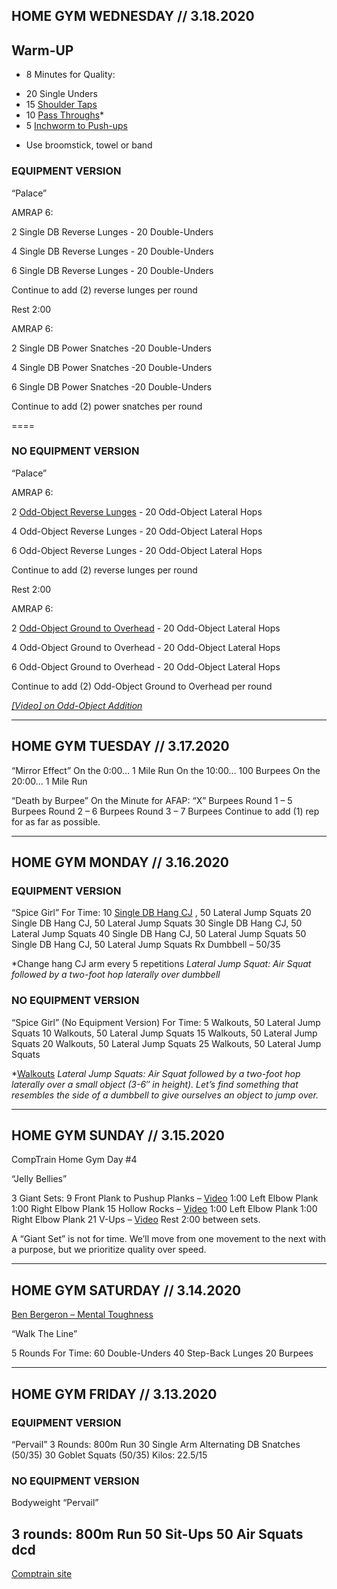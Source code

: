 ## HOME GYM WEDNESDAY // 3.18.2020 

## Warm-UP
* 8 Minutes for Quality:

- 20 Single Unders
- 15 [Shoulder Taps](http://youtu.be/F2IH6omfYec)
- 10 [Pass Throughs](https://youtu.be/iLup2Kn9INM)*
- 5 [Inchworm to Push-ups](https://youtu.be/Et0WRT6Q3sA)

* Use broomstick, towel or band

### EQUIPMENT VERSION

“Palace” 

AMRAP 6:

2 Single DB Reverse Lunges - 20 Double-Unders

4 Single DB Reverse Lunges - 20 Double-Unders

6 Single DB Reverse Lunges - 20 Double-Unders

Continue to add (2) reverse lunges per round


Rest 2:00

AMRAP 6:

2 Single DB Power Snatches -20 Double-Unders

4 Single DB Power Snatches -20 Double-Unders

6 Single DB Power Snatches -20 Double-Unders

Continue to add (2) power snatches per round


====

### NO EQUIPMENT VERSION

“Palace”

AMRAP 6:

2 [Odd-Object Reverse Lunges](https://youtu.be/Lc3gBYXT2lI) - 20 Odd-Object Lateral Hops

4 Odd-Object Reverse Lunges - 20 Odd-Object Lateral Hops

6 Odd-Object Reverse Lunges - 20 Odd-Object Lateral Hops

Continue to add (2) reverse lunges per round


Rest 2:00

AMRAP 6:

2 [Odd-Object Ground to Overhead](https://youtu.be/kRsckQhX0is) - 20 Odd-Object Lateral Hops

4 Odd-Object Ground to Overhead - 20 Odd-Object Lateral Hops

6 Odd-Object Ground to Overhead - 20 Odd-Object Lateral Hops

Continue to add (2) Odd-Object Ground to Overhead per round


*[[Video] on Odd-Object Addition](https://youtu.be/babynjrLqbg)*

---

## HOME GYM TUESDAY // 3.17.2020

“Mirror Effect”
On the 0:00… 1 Mile Run
On the 10:00… 100 Burpees
On the 20:00… 1 Mile Run

“Death by Burpee”
On the Minute for AFAP: “X” Burpees
Round 1 – 5 Burpees
Round 2 – 6 Burpees
Round 3 – 7 Burpees
Continue to add (1) rep for as far as possible.

---

## HOME GYM MONDAY // 3.16.2020

### EQUIPMENT VERSION
“Spice Girl”
For Time:
10 [Single DB Hang CJ](https://youtu.be/oTisL4CE8Bo) , 50 Lateral Jump Squats
20 Single DB Hang CJ, 50 Lateral Jump Squats
30 Single DB Hang CJ, 50 Lateral Jump Squats
40 Single DB Hang CJ, 50 Lateral Jump Squats
50 Single DB Hang CJ, 50 Lateral Jump Squats
Rx Dumbbell – 50/35

*Change hang CJ arm every 5 repetitions
*Lateral Jump Squat: Air Squat followed by a two-foot hop laterally over dumbbell*

### NO EQUIPMENT VERSION
“Spice Girl” (No Equipment Version)
For Time:
5 Walkouts, 50 Lateral Jump Squats
10 Walkouts, 50 Lateral Jump Squats
15 Walkouts, 50 Lateral Jump Squats
20 Walkouts, 50 Lateral Jump Squats
25 Walkouts, 50 Lateral Jump Squats

*[Walkouts](https://youtu.be/3ABHyrPDgsU)
*Lateral Jump Squats: Air Squat followed by a two-foot hop laterally over a small object (3-6″ in height). Let’s find something that resembles the side of a dumbbell to give ourselves an object to jump over.*

---

## HOME GYM SUNDAY // 3.15.2020

CompTrain Home Gym Day #4

“Jelly Bellies”

3 Giant Sets:
9 Front Plank to Pushup Planks – [Video](https://youtu.be/P7E2_-yUMOI)
1:00 Left Elbow Plank
1:00 Right Elbow Plank
15 Hollow Rocks – [Video](http://youtu.be/gQ2Pcv0GHtU)
1:00 Left Elbow Plank
1:00 Right Elbow Plank
21 V-Ups – [Video](https://youtu.be/x2aHxUQrljI)
Rest 2:00 between sets.

A “Giant Set” is not for time. We’ll move from one movement to the next with a purpose, but we prioritize quality over speed.

---

## HOME GYM SATURDAY // 3.14.2020

[Ben Bergeron – Mental Toughness](https://youtu.be/CfnhoCh9FQA)

“Walk The Line”

5 Rounds For Time:
60 Double-Unders
40 Step-Back Lunges
20 Burpees


---

## HOME GYM FRIDAY // 3.13.2020

### EQUIPMENT VERSION

“Pervail”
3 Rounds:
800m Run
30 Single Arm Alternating DB Snatches (50/35)
30 Goblet Squats (50/35)
Kilos: 22.5/15

### NO EQUIPMENT VERSION

Bodyweight “Pervail”

3 rounds:
800m Run
50 Sit-Ups
50 Air Squats
dcd
---

[Comptrain site](https://comptrain.co/home-gym/)